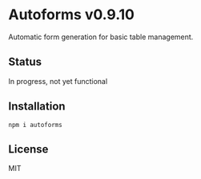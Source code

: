 # Autoforms v0.9.10

Automatic form generation for basic table management.

## Status

In progress, not yet functional

## Installation

`npm i autoforms`

## License

MIT
